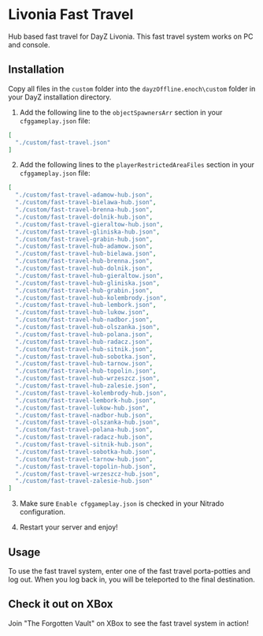 # Livonia Fast Travel
Hub based fast travel for DayZ Livonia. This fast travel system works on PC and console.

## Installation

Copy all files in the `custom` folder into the `dayzOffline.enoch\custom` folder in your DayZ installation directory.

1. Add the following line to the `objectSpawnersArr` section in your `cfggameplay.json` file:
```json
[
  "./custom/fast-travel.json"
]
```

2. Add the following lines to the `playerRestrictedAreaFiles` section in your `cfggameplay.json` file:
```json
[
  "./custom/fast-travel-adamow-hub.json",
  "./custom/fast-travel-bielawa-hub.json",
  "./custom/fast-travel-brenna-hub.json",
  "./custom/fast-travel-dolnik-hub.json",
  "./custom/fast-travel-gieraltow-hub.json",
  "./custom/fast-travel-gliniska-hub.json",
  "./custom/fast-travel-grabin-hub.json",
  "./custom/fast-travel-hub-adamow.json",
  "./custom/fast-travel-hub-bielawa.json",
  "./custom/fast-travel-hub-brenna.json",
  "./custom/fast-travel-hub-dolnik.json",
  "./custom/fast-travel-hub-gieraltow.json",
  "./custom/fast-travel-hub-gliniska.json",
  "./custom/fast-travel-hub-grabin.json",
  "./custom/fast-travel-hub-kolembrody.json",
  "./custom/fast-travel-hub-lembork.json",
  "./custom/fast-travel-hub-lukow.json",
  "./custom/fast-travel-hub-nadbor.json",
  "./custom/fast-travel-hub-olszanka.json",
  "./custom/fast-travel-hub-polana.json",
  "./custom/fast-travel-hub-radacz.json",
  "./custom/fast-travel-hub-sitnik.json",
  "./custom/fast-travel-hub-sobotka.json",
  "./custom/fast-travel-hub-tarnow.json",
  "./custom/fast-travel-hub-topolin.json",
  "./custom/fast-travel-hub-wrzeszcz.json",
  "./custom/fast-travel-hub-zalesie.json",
  "./custom/fast-travel-kolembrody-hub.json",
  "./custom/fast-travel-lembork-hub.json",
  "./custom/fast-travel-lukow-hub.json",
  "./custom/fast-travel-nadbor-hub.json",
  "./custom/fast-travel-olszanka-hub.json",
  "./custom/fast-travel-polana-hub.json",
  "./custom/fast-travel-radacz-hub.json",
  "./custom/fast-travel-sitnik-hub.json",
  "./custom/fast-travel-sobotka-hub.json",
  "./custom/fast-travel-tarnow-hub.json",
  "./custom/fast-travel-topolin-hub.json",
  "./custom/fast-travel-wrzeszcz-hub.json",
  "./custom/fast-travel-zalesie-hub.json"
]
```

3. Make sure `Enable cfggameplay.json` is checked in your Nitrado configuration.

4. Restart your server and enjoy!

## Usage

To use the fast travel system, enter one of the fast travel porta-potties and log out. When you log back in, you will be teleported to the final destination.

## Check it out on XBox

Join "The Forgotten Vault" on XBox to see the fast travel system in action!